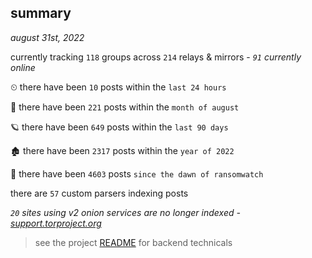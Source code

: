 
## summary
_august 31st, 2022_

currently tracking `118` groups across `214` relays & mirrors - _`91` currently online_

⏲ there have been `10` posts within the `last 24 hours`

🦈 there have been `221` posts within the `month of august`

🪐 there have been `649` posts within the `last 90 days`

🏚 there have been `2317` posts within the `year of 2022`

🦕 there have been `4603` posts `since the dawn of ransomwatch`

there are `57` custom parsers indexing posts

_`20` sites using v2 onion services are no longer indexed - [support.torproject.org](https://support.torproject.org/onionservices/v2-deprecation/)_

> see the project [README](https://github.com/joshhighet/ransomwatch#ransomwatch--) for backend technicals
